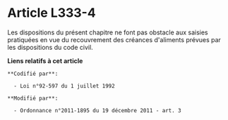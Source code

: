 # Article L333-4

Les dispositions du présent chapitre ne font pas obstacle aux                saisies pratiquées en vue du recouvrement des
créances d'aliments prévues par les dispositions du code civil.

**Liens relatifs à cet article**

	**Codifié par**:

	  - Loi n°92-597 du 1 juillet 1992

	**Modifié par**:

	  - Ordonnance n°2011-1895 du 19 décembre 2011 - art. 3
